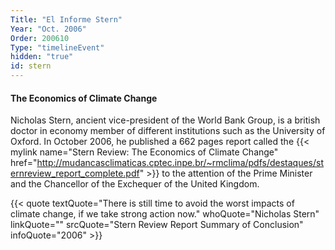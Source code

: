 ```yaml
---
Title: "El Informe Stern"
Year: "Oct. 2006"
Order: 200610
Type: "timelineEvent"
hidden: "true"
id: stern
---
```


#### The Economics of Climate Change

Nicholas Stern, ancient vice-president of the World Bank Group, is a british doctor in economy member of different institutions such as the University of Oxford. In October 2006, he published a 662 pages report called the {{< mylink name="Stern Review: The Economics of Climate Change" href="http://mudancasclimaticas.cptec.inpe.br/~rmclima/pdfs/destaques/sternreview_report_complete.pdf" >}} to the attention of the Prime Minister and the Chancellor of the Exchequer of the United Kingdom.

{{< quote textQuote="There is still time to avoid the worst impacts of climate change, if we take strong action now." whoQuote="Nicholas Stern" linkQuote="" srcQuote="Stern Review Report Summary of Conclusion" infoQuote="2006" >}}